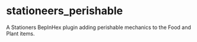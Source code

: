 # stationeers_perishable
A Stationers BepInHex plugin adding perishable mechanics to the Food and Plant items.
